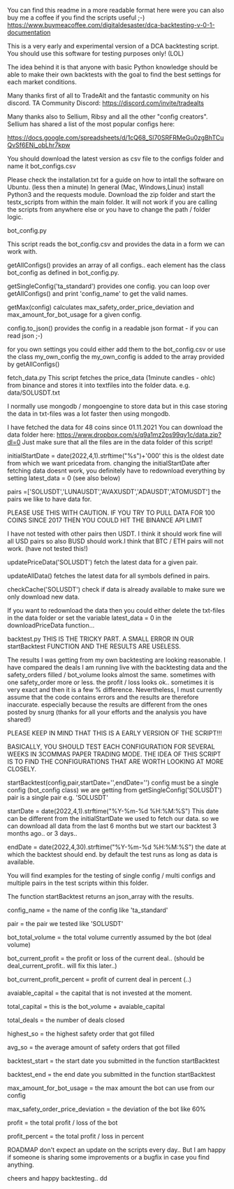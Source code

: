 You can find this readme in a more readable format here were you can also buy me a coffee if you find the scripts useful ;-)
https://www.buymeacoffee.com/digitaldesaster/dca-backtesting-v-0-1-documentation

This is a very early and experimental version of a DCA backtesting script.
You should use this software for testing purposes only!  (LOL)

The idea behind it is that anyone with basic Python knowledge should be able to make their own backtests with the goal to find the best settings for each market conditions.

Many thanks first of all to TradeAlt and the fantastic community on his discord.
TA Community Discord: https://discord.com/invite/tradealts 												

Many thanks also to Sellium, Ribsy and all the other "config creators".
Sellium has shared a list of the most popular configs here:

https://docs.google.com/spreadsheets/d/1cQ68_Sl70SRFRMeGu0zgBhTCuQvSf6ENi_obLhr7kpw

You should download the latest version as csv file to the configs folder and name it bot_configs.csv

Please check the installation.txt for a guide on how to intall the software on Ubuntu. (less then a minute)
In general (Mac, Windows,Linux) install Python3 and the requests module. Download the zip folder and start the testx_scripts from within the main folder. It will not work if you are calling the scripts from anywhere else or you have to change the path / folder logic.

bot_config.py

This script reads the bot_config.csv and provides the data in a form we can work with.

getAllConfigs()
provides an array of all configs.. each element has the class bot_config as defined in bot_config.py.

getSingleConfig('ta_standard')
provides one config. you can loop over getAllConfigs() and print 'config_name' to get the valid names.

getMax(config)
calculates max_safety_order_price_deviation and max_amount_for_bot_usage for a given config.

config.to_json()
provides the config in a readable json format - if you can read json ;-)

for you own settings you could either add them to the bot_config.csv or use the class my_own_config
the my_own_config is added to the array provided by getAllConfigs()

fetch_data.py
This script fetches the price_data (1minute candles - ohlc) from binance and stores it into textfiles into the folder data. e.g. data/SOLUSDT.txt

I normally use mongodb / mongoengine to store data but in this case storing the data in txt-files was a lot faster then using mongodb.

I have fetched the data for 48 coins since 01.11.2021
You can download the data folder here: https://www.dropbox.com/s/q9a1mz2ps99qy1c/data.zip?dl=0
Just make sure that all the files are in the data folder of this script! 

initialStartDate = date(2022,4,1).strftime("%s")+'000'
this is the oldest date from which we want pricedata from. changing the initialStartDate after fetching data doesnt work, you definitely have to redownload everything by setting latest_data = 0 (see also below)

pairs =['SOLUSDT','LUNAUSDT','AVAXUSDT','ADAUSDT','ATOMUSDT']
the pairs we like to have data for.

PLEASE USE THIS WITH CAUTION. IF YOU TRY TO PULL DATA FOR 100 COINS SINCE 2017 THEN YOU COULD HIT THE BINANCE API LIMIT

I have not tested with other pairs then USDT. I think it should work fine will all USD pairs so also BUSD should work.I think that BTC / ETH pairs will not work. (have not tested this!)

updatePriceData('SOLUSDT')
fetch the latest data for a given pair.

updateAllData()
fetches the latest data for all symbols defined in pairs.

checkCache('SOLUSDT')
check if data is already available to make sure we only download new data.

If you want to redownload the data then you could either delete the txt-files in the data folder or set the variable latest_data = 0 in the downloadPriceData function...



backtest.py
THIS IS THE TRICKY PART. A SMALL ERROR IN OUR startBacktest FUNCTION AND THE RESULTS ARE USELESS.

The results I was getting from my own backtesting are looking reasonable. I have compared the deals I am running live with the backtesting data and the safety_orders filled / bot_volume looks almost the same. sometimes with one safety_order more or less. the profit / loss looks ok.. sometimes it is very exact and then it is a few % difference. Nevertheless, I must currently assume that the code contains errors and the results are therefore inaccurate. especially because the results are different from the ones posted by snurg (thanks for all your efforts and the analysis you have shared!)

PLEASE KEEP IN MIND THAT THIS IS A EARLY VERSION OF THE SCRIPT!!!

BASICALLY, YOU SHOULD TEST EACH CONFIGURATION FOR SEVERAL WEEKS IN 3COMMAS PAPER TRADING MODE. THE IDEA OF THIS SCRIPT IS TO FIND THE CONFIGURATIONS THAT ARE WORTH LOOKING AT MORE CLOSELY.

startBacktest(config,pair,startDate='',endDate='')
config must be a single config (bot_config class) we are getting from getSingleConfig('SOLUSDT') 
pair is a single pair e.g. 'SOLUSDT'

startDate = date(2022,4,1).strftime("%Y-%m-%d %H:%M:%S")
This date can be different from the initialStartDate we used to fetch our data.
so we can download all data from the last 6 months but we start our backtest 3 months ago.. or 3 days.. 

endDate = date(2022,4,30).strftime("%Y-%m-%d %H:%M:%S")
the date at which the backtest should end. by default the test runs as long as data is available.

You will find examples for the testing of single config / multi configs and multiple pairs in the test scripts within this folder.

The function startBacktest returns an json_array with the results.

config_name = the name of the config like 'ta_standard'

pair = the pair we tested like 'SOLUSDT'

bot_total_volume = the total volume currently assumed by the bot (deal volume)

bot_current_profit = the profit or loss of the current deal.. (should be deal_current_profit.. will fix this later..)

bot_current_profit_percent = profit of current deal in percent (..)

avaiable_capital = the capital that is not invested at the moment.

total_capital = this is the bot_volume + avaiable_capital

total_deals = the number of deals closed

highest_so = the highest safety order that got filled

avg_so = the average amount of safety orders that got filled

backtest_start = the start date you submitted in the function startBacktest

backtest_end = the end date you submitted in the function startBacktest

max_amount_for_bot_usage = the max amount the bot can use from our config

max_safety_order_price_deviation = the deviation of the bot like 60%

profit = the total profit / loss of the bot

profit_percent = the total profit / loss in percent

ROADMAP
don't expect an update on the scripts every day.. But I am happy if someone is sharing some improvements or a bugfix in case you find anything.

cheers and happy backtesting..
dd


